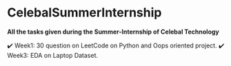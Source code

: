 # CelebalSummerInternship
**All the tasks given during the Summer-Internship of Celebal Technology**

:heavy_check_mark: Week1: 30 question on LeetCode on Python and Oops oriented project. 
:heavy_check_mark: Week3: EDA on Laptop Dataset. 

